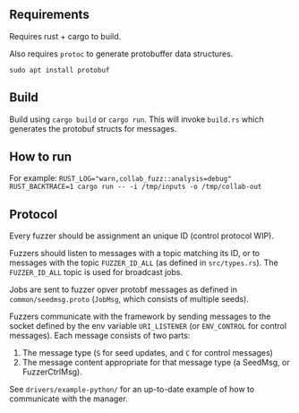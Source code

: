 ## Requirements
Requires rust + cargo to build.

Also requires `protoc` to generate protobuffer data structures.

`sudo apt install protobuf`


## Build
Build using `cargo build` or `cargo run`. This will invoke `build.rs` which
generates the protobuf structs for messages.

## How to run
For example:
`RUST_LOG="warn,collab_fuzz::analysis=debug" RUST_BACKTRACE=1 cargo run -- -i /tmp/inputs -o /tmp/collab-out`

## Protocol

Every fuzzer should be assignment an unique ID (control protocol WIP).

Fuzzers should listen to messages with a topic matching its ID, or to messages
with the topic `FUZZER_ID_ALL` (as defined in `src/types.rs`). The
`FUZZER_ID_ALL` topic is used for broadcast jobs.

Jobs are sent to fuzzer opver protobf messages as defined in
`common/seedmsg.proto` (`JobMsg`, which consists of multiple seeds).

Fuzzers communicate with the framework by sending messages to the socket
defined by the env variable `URI_LISTENER` (or `ENV_CONTROL` for control messages). Each message consists of two parts:
1) The message type (`S` for seed updates, and `C` for control messages)
2) The message content appropriate for that message type (a SeedMsg, or
FuzzerCtrlMsg).

See `drivers/example-python/` for an up-to-date example of how to communicate
with the manager.


